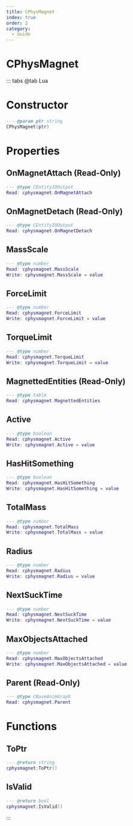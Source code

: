 ```yaml
---
title: CPhysMagnet
index: true
order: 2
category:
  - Guide
---
```


# CPhysMagnet

::: tabs
@tab Lua
# Constructor
```lua
--- @param ptr string
CPhysMagnet(ptr)
```
# Properties
## OnMagnetAttach (Read-Only)
```lua
--- @type CEntityIOOutput
Read: cphysmagnet.OnMagnetAttach
```
## OnMagnetDetach (Read-Only)
```lua
--- @type CEntityIOOutput
Read: cphysmagnet.OnMagnetDetach
```
## MassScale 
```lua
--- @type number
Read: cphysmagnet.MassScale
Write: cphysmagnet.MassScale = value
```
## ForceLimit 
```lua
--- @type number
Read: cphysmagnet.ForceLimit
Write: cphysmagnet.ForceLimit = value
```
## TorqueLimit 
```lua
--- @type number
Read: cphysmagnet.TorqueLimit
Write: cphysmagnet.TorqueLimit = value
```
## MagnettedEntities (Read-Only)
```lua
--- @type table
Read: cphysmagnet.MagnettedEntities
```
## Active 
```lua
--- @type boolean
Read: cphysmagnet.Active
Write: cphysmagnet.Active = value
```
## HasHitSomething 
```lua
--- @type boolean
Read: cphysmagnet.HasHitSomething
Write: cphysmagnet.HasHitSomething = value
```
## TotalMass 
```lua
--- @type number
Read: cphysmagnet.TotalMass
Write: cphysmagnet.TotalMass = value
```
## Radius 
```lua
--- @type number
Read: cphysmagnet.Radius
Write: cphysmagnet.Radius = value
```
## NextSuckTime 
```lua
--- @type number
Read: cphysmagnet.NextSuckTime
Write: cphysmagnet.NextSuckTime = value
```
## MaxObjectsAttached 
```lua
--- @type number
Read: cphysmagnet.MaxObjectsAttached
Write: cphysmagnet.MaxObjectsAttached = value
```
## Parent (Read-Only)
```lua
--- @type CBaseAnimGraph
Read: cphysmagnet.Parent
```
# Functions
## ToPtr
```lua
--- @return string
cphysmagnet:ToPtr()
```
## IsValid
```lua
--- @return bool
cphysmagnet:IsValid()
```

:::